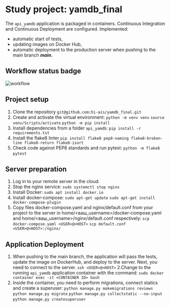 # Study project: yamdb_final
The `api_yamdb` application is packaged in containers. Continuous Integration and Continuous Deployment are configured. Implemented:
-   automatic start of tests,
-   updating images on Docker Hub,
-   automatic deployment to the production server when pushing to the main branch **_main_.**

## Workflow status badge
![workflow](https://github.com/hi-ais/yamdb_final/actions/workflows/yamdb_workflow.yml/badge.svg)

## Project setup

1. Clone the repository
 `git@github.com:hi-ais/yamdb_final.git`
2. Create and activate the virtual environment:
 `python -m venv venv` 
 `source venv/Scripts/activate` 
 `python -m pip install`
3. Install dependencies from a folder  `api_yamdb`: 
 `pip install -r requirements.txt`
4. Install the flake8 linter
 `pip install flake8 pep8-naming flake8-broken-line flake8-return flake8-isort`
5. Check code against PEP8 standards and run pytest:
  `python -m flake8`
  `pytest`
## Server preparation
1. Log in to your remote server in the cloud.
2. Stop the nginx service: 
  `sudo systemctl stop nginx`
3. Install Docker: 
   `sudo apt install docker.io`
4. Install docker-compose:
   `sudo apt-get update`
   `sudo apt-get install docker-compose-plugin`
5. Copy files docker-compose.yaml and nginx/default.conf from your project to the server in home/<ваш_username>/docker-compose.yaml and home/<ваш_username>/nginx/default.conf respectively:
    `scp docker-compose.yaml <USER>@<HOST>`
    `scp default.conf <USER>@<HOST>:/nginx/`
## Application Deployment
1. When pushing to the main branch, the application will pass the tests, update the image on DockerHub, and deploy to the server. Next, you need to connect to the server.
 `ssh <USER>@<HOST>`
2.Change to the running `api_yamdb` application container with the command:
`sudo docker container exec -it <CONTAINER ID> bash`
3. Inside the container, you need to perform migrations, connect statics and create a superuser:
 `python manage.py makemigrations reviews`
 `python manage.py migrate`
 `python manage.py collectstatic --no-input`
 `python manage.py createsuperuser`

